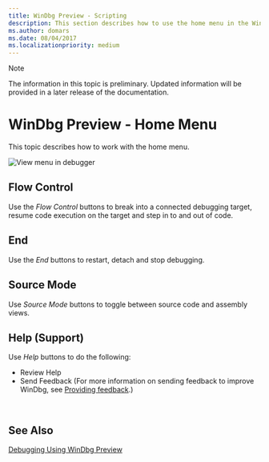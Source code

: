 ```yaml
---
title: WinDbg Preview - Scripting 
description: This section describes how to use the home menu in the WinDbg preview debugger.
ms.author: domars
ms.date: 08/04/2017
ms.localizationpriority: medium
---
```


> [!NOTE]
> The information in this topic is preliminary. Updated information will be provided in a later release of the documentation. 
>

# WinDbg Preview - Home Menu 

This topic describes how to work with the home menu.

![View menu in debugger](images/windbgx-home-menu.png)


## Flow Control

Use the *Flow Control* buttons to break into a connected debugging target, resume code execution on the target and step in to and out of code.

## End

Use the *End* buttons to restart, detach and stop debugging.

## Source Mode

Use *Source Mode* buttons to toggle between source code and assembly views.

## Help (Support)

Use *Help* buttons to do the following:
- Review Help
- Send Feedback (For more information on sending feedback to improve WinDbg, see [Providing feedback](debugging-using-windbg-preview.md#providing-feedback).) 

 
## See Also

[Debugging Using WinDbg Preview](debugging-using-windbg-preview.md)
 





